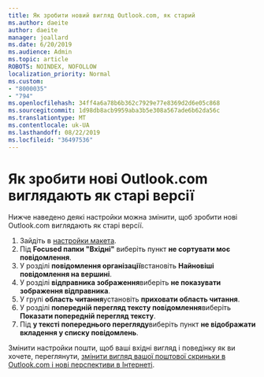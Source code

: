 ```yaml
---
title: Як зробити новий вигляд Outlook.com, як старий
ms.author: daeite
author: daeite
manager: joallard
ms.date: 6/20/2019
ms.audience: Admin
ms.topic: article
ROBOTS: NOINDEX, NOFOLLOW
localization_priority: Normal
ms.custom:
- "8000035"
- "794"
ms.openlocfilehash: 34ff4a6a78b6b362c7929e77e8369d2d6e05c868
ms.sourcegitcommit: 1d98db8acb9959aba3b5e308a567ade6b62da56c
ms.translationtype: MT
ms.contentlocale: uk-UA
ms.lasthandoff: 08/22/2019
ms.locfileid: "36497536"
---
```

# <a name="how-to-make-the-new-outlookcom-look-like-the-old-version"></a>Як зробити нові Outlook.com виглядають як старі версії

Нижче наведено деякі настройки можна змінити, щоб зробити нові Outlook.com виглядають як старі версії.

1. Зайдіть в [настройки макета](https://outlook.live.com/mail/options/mail/layout).
1. Під **Focused папки "Вхідні"** виберіть пункт **не сортувати моє повідомлення**.
1. У розділі **повідомлення організації**встановіть **Найновіші повідомлення на вершині**.
1. У розділі **відправника зображення**виберіть **не показувати зображення відправника**.
1. У групі **область читання**установіть **приховати область читання**.
1. У розділі **попередній перегляд тексту повідомлення**виберіть **Показати попередній перегляд тексту**.
1. Під **у тексті попереднього перегляду**виберіть пункт **не відображати вкладення у списку повідомлень**.

Змінити настройки пошти, щоб ваші вхідні вигляд і поведінку як ви хочете, переглянути, [змінити вигляд вашої поштової скриньки в Outlook.com і нові перспективи в Інтернеті](https://support.office.com/article/b41c2ecb-f23c-42b3-b7f8-659646d5e58c?wt.mc_id=Office_Outlook_com_Alchemy).